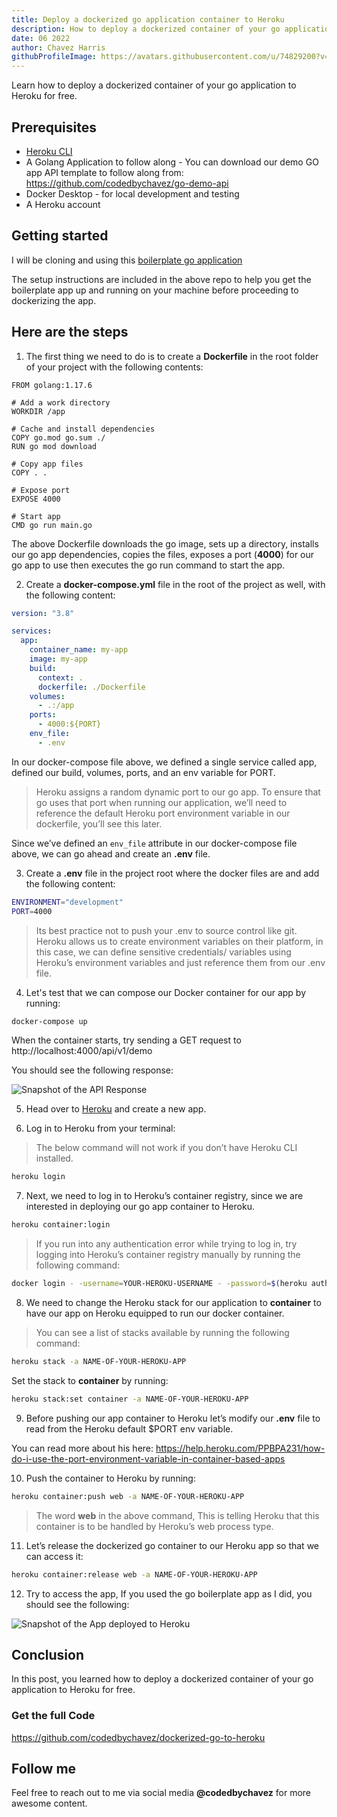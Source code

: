 ```yaml
---
title: Deploy a dockerized go application container to Heroku
description: How to deploy a dockerized container of your go application to Heroku for free
date: 06 2022
author: Chavez Harris
githubProfileImage: https://avatars.githubusercontent.com/u/74829200?v=4
---
```


Learn how to deploy a dockerized container of your go application to Heroku for free.

<!-- more -->

## Prerequisites

- [Heroku CLI](https://devcenter.heroku.com/articles/heroku-cli)
- A Golang Application to follow along - You can download our demo GO app API template to follow along from: https://github.com/codedbychavez/go-demo-api
- Docker Desktop - for local development and testing
- A Heroku account

## Getting started

I will be cloning and using this [boilerplate go application](https://github.com/codedbychavez/go-app-api-boilerplate)

The setup instructions are included in the above repo to help you get the boilerplate app up and running on your machine before proceeding to dockerizing the app.

## Here are the steps

1. The first thing we need to do is to create a **Dockerfile** in the root folder of your project with the following contents:

```docker
FROM golang:1.17.6

# Add a work directory
WORKDIR /app

# Cache and install dependencies
COPY go.mod go.sum ./
RUN go mod download

# Copy app files
COPY . .

# Expose port
EXPOSE 4000

# Start app
CMD go run main.go
```

The above Dockerfile downloads the go image, sets up a directory, installs our go app dependencies, copies the files, exposes a port (**4000**) for our go app to use then executes the go run command to start the app.

2. Create a **docker-compose.yml** file in the root of the project as well, with the following content:

```yaml
version: "3.8"

services:
  app:
    container_name: my-app
    image: my-app
    build:
      context: .
      dockerfile: ./Dockerfile
    volumes:
      - .:/app
    ports:
      - 4000:${PORT}
    env_file:
      - .env
```

In our docker-compose file above, we defined a single service called app, defined our build, volumes, ports, and an env variable for PORT.

> Heroku assigns a random dynamic port to our go app. To ensure that go uses that port when running our application, we’ll need to reference the default Heroku port environment variable in our dockerfile, you’ll see this later.

Since we’ve defined an `env_file` attribute in our docker-compose file above, we can go ahead and create an **.env** file.

3. Create a **.env** file in the project root where the docker files are and add the following content:

```sh
ENVIRONMENT="development"
PORT=4000
```

> Its best practice not to push your .env to source control like git. Heroku allows us to create environment variables on their platform, in this case, we can define sensitive credentials/ variables using Heroku’s environment variables and just reference them from our .env file.

4. Let's test that we can compose our Docker container for our app by running:

```sh
docker-compose up
```

When the container starts, try sending a GET request to http://localhost:4000/api/v1/demo

You should see the following response:

![Snapshot of the API Response](/images/articles/deploy-dockerized-golang-to-heroku/app_snap_1.webp)

5. Head over to [Heroku](http://heroku.com/) and create a new app.

6. Log in to Heroku from your terminal:

> The below command will not work if you don’t have Heroku CLI installed.

```sh
heroku login
```

7. Next, we need to log in to Heroku’s container registry, since we are interested in deploying our go app container to Heroku.

```sh
heroku container:login
```

> If you run into any authentication error while trying to log in, try logging into Heroku’s container registry manually by running the following command:

```sh
docker login - -username=YOUR-HEROKU-USERNAME - -password=$(heroku auth:token) registry.heroku.com
```

8. We need to change the Heroku stack for our application to **container** to have our app on Heroku equipped to run our docker container.

> You can see a list of stacks available by running the following command:

```sh
heroku stack -a NAME-OF-YOUR-HEROKU-APP
```

Set the stack to **container** by running:

```sh
heroku stack:set container -a NAME-OF-YOUR-HEROKU-APP
```

9. Before pushing our app container to Heroku let’s modify our **.env** file to read from the Heroku default $PORT env variable.

You can read more about his here: https://help.heroku.com/PPBPA231/how-do-i-use-the-port-environment-variable-in-container-based-apps

10. Push the container to Heroku by running:

```sh
heroku container:push web -a NAME-OF-YOUR-HEROKU-APP
```

> The word **web** in the above command, This is telling Heroku that this container is to be handled by Heroku’s web process type.

11. Let’s release the dockerized go container to our Heroku app so that we can access it:

```sh
heroku container:release web -a NAME-OF-YOUR-HEROKU-APP
```

12. Try to access the app, If you used the go boilerplate app as I did, you should see the following:

![Snapshot of the App deployed to Heroku](/images/articles/deploy-dockerized-golang-to-heroku/app_snap_2.webp)

## Conclusion

In this post, you learned how to deploy a dockerized container of your go application to Heroku for free.

### Get the full Code

https://github.com/codedbychavez/dockerized-go-to-heroku

## Follow me

Feel free to reach out to me via social media **@codedbychavez** for more awesome content.
